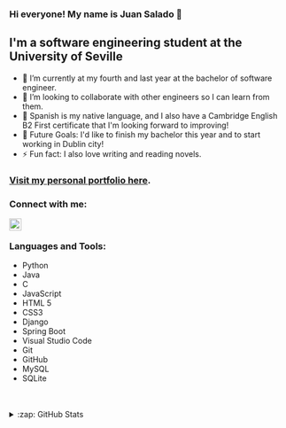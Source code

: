 ### Hi everyone! My name is Juan Salado 👋 



## I'm a software engineering student at the University of Seville

- 🌱 I’m currently at my fourth and last year at the bachelor of software engineer.
- 👯 I’m looking to collaborate with other engineers so I can learn from them.
- 🔭 Spanish is my native language, and I also have a Cambridge English B2 First certificate that I'm looking forward to improving!
- 🥅 Future Goals: I'd like to finish my bachelor this year and to start working in Dublin city!
- ⚡ Fun fact: I also love writing and reading novels.

### [Visit my personal portfolio here](https://juradosalado.github.io/portfolio/).



### Connect with me:

[<img align="left" alt="codeSTACKr | Instagram" width="22px" src="https://cdn.jsdelivr.net/npm/simple-icons@v3/icons/instagram.svg" />][instagram]

<br />

### Languages and Tools:

- Python
- Java
- C
- JavaScript
- HTML 5
- CSS3
- Django
- Spring Boot
- Visual Studio Code
- Git
- GitHub
- MySQL
- SQLite

<br />
<br />





<details>
  <summary>:zap: GitHub Stats</summary>

  <img align="left" alt="juradosalado's GitHub Stats" src="https://github-readme-stats.codestackr.vercel.app/api?username=juradosalado&show_icons=true&hide_border=true" />

</details>

[instagram]: https://www.instagram.com/juradosalado
